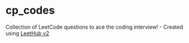 # cp_codes
Collection of LeetCode questions to ace the coding interview! - Created using [LeetHub v2](https://github.com/arunbhardwaj/LeetHub-2.0)
